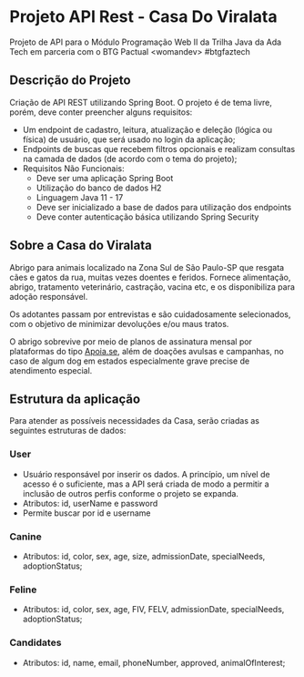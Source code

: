 # Projeto API Rest - Casa Do Viralata

Projeto de API para o Módulo Programação Web II da Trilha Java da Ada Tech em parceria com o BTG Pactual &lt;womandev> #btgfaztech

## Descrição do Projeto

Criação de API REST utilizando Spring Boot. 
O projeto é de tema livre, porém, deve conter preencher alguns requisitos:

- Um endpoint de cadastro, leitura, atualização e deleção (lógica ou física) de usuário, que será usado no login da aplicação;
- Endpoints de buscas que recebem filtros opcionais e realizam consultas na camada de dados (de acordo com o tema do projeto);
- Requisitos Não Funcionais:
    - Deve ser uma aplicação Spring Boot
    - Utilização do banco de dados H2
    - Linguagem Java 11 - 17
    - Deve ser inicializado a base de dados para utilização dos endpoints
    - Deve conter autenticação básica utilizando Spring Security

 ## Sobre a Casa do Viralata

Abrigo para animais localizado na Zona Sul de São Paulo-SP que resgata cães e gatos da rua, muitas vezes doentes e feridos. Fornece alimentação, abrigo, tratamento veterinário, castração, vacina etc, e os disponibiliza para adoção responsável.

Os adotantes passam por entrevistas e são cuidadosamente selecionados, com o objetivo de minimizar devoluções e/ou maus tratos.

O abrigo sobrevive por meio de planos de assinatura mensal por plataformas do tipo [Apoia.se](http://apoia.se/), além de doações avulsas e campanhas, no caso de algum dog em estados especialmente grave precise de atendimento especial.

## Estrutura da aplicação

Para atender as possíveis necessidades da Casa, serão criadas as seguintes estruturas de dados:

### User
- Usuário responsável por inserir os dados. A princípio, um nível de acesso é o suficiente, mas a API será criada de modo a permitir a inclusão de outros perfis conforme o projeto se expanda.
- Atributos: id, userName e password
- Permite buscar por id e username

### Canine
- Atributos: id, color, sex, age, size, admissionDate, specialNeeds, adoptionStatus;

### Feline 
- Atributos: id, color, sex, age, FIV, FELV, admissionDate, specialNeeds, adoptionStatus;

### Candidates
- Atributos: id, name, email, phoneNumber, approved, animalOfInterest;

